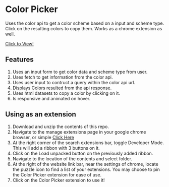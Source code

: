 # Color Picker

Uses the color api to get a color scheme based on a input and scheme type. 
Click on the resulting colors to copy them.
Works as a chrome extension as well.

[Click to View!](https://ludrahsgartage.github.io/API-based-Color-Picker/)

## Features

1. Uses an input form to get color data and scheme type from user.
2. Uses fetch to get information from the color api.
3. Uses user input to contruct a query within the color api url.
4. Displays Colors resulted from the api response.
5. Uses html datasets to copy a color by clicking on it.
6. Is responsive and animated on hover.

## Using as an extension

1. Download and unzip the contents of this repo.
2. Navigate to the manage extensions page in your google chrome browser, or simple [Click Here](chrome://extensions/) 
3. At the right corner of the search extensions bar, toggle Developer Mode. This will add a ribbon with 3 buttons on it.
4. Click on the Load unpacked button on the previously added ribbon.
5. Navigate to the location of the contents and select folder.
6. At the right of the website link bar, near the settings of chrome, locate the puzzle icon to find a list of your extensions. You may choose to pin the Color Picker extension for ease of use. 
7. Click on the Color Picker extension to use it!
